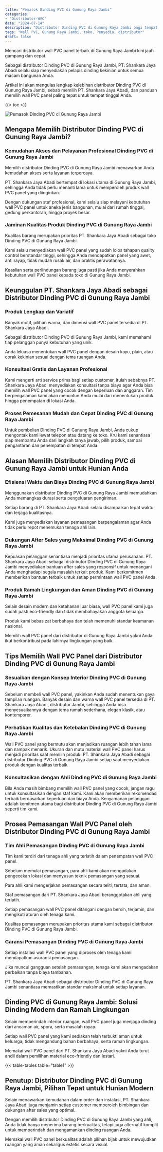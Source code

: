 ```yaml
---
title: "Pemasok Dinding PVC di Gunung Raya Jambi"
categories: 
- "Distributor-WVC"
date: "2024-07-14"
description: "Distributor Dinding PVC di Gunung Raya Jambi bagi tempat tinggal, office, dan toko. Produk berkualitas, variasi motif, pilihan warna modern, dengan layanan pemasangan dikerjakan oleh tenaga ahli profesional serta kepastian resmi!|Servis penjualan Dinding PVC di Gunung Raya Jambi untuk kebutuhan tempat tinggal, kantor, atau gerai, dengan produk unggulan dan instalasi oleh tenaga ahli profesional serta kepastian resmi.|Alternatif Dinding PVC di Gunung Raya Jambi yang terpercaya bagi hunian, office, dan toko, dengan produk berkualitas dan instalasi oleh tim ahli serta garansi resmi.|Penjualan Dinding PVC di Gunung Raya Jambi bagi rumah, kantor, serta gerai, beserta produk terbaik dan instalasi ditangani oleh tenaga ahli ahli, lengkap dengan kepastian resmi.}"
tags: "Wall PVC, Gunung Raya Jambi, toko, Penyedia, distributor"
draft: false
---
```


Mencari distributor wall PVC panel terbaik di Gunung Raya Jambi kini jauh gampang dan cepat.

Sebagai distributor Dinding PVC di Gunung Raya Jambi, PT. Shankara Jaya Abadi selalu siap menyediakan pelapis dinding kekinian untuk semua macam bangunan Anda.

Artikel ini akan mengulas lengkap kelebihan distributor Dinding PVC di Gunung Raya Jambi, sebab memilih PT. Shankara Jaya Abadi, dan panduan memilih wall PVC panel paling tepat untuk tempat tinggal Anda.

{{< toc >}}

![Pemasok Dinding PVC di Gunung Raya Jambi](/images/Distributor-WVC/Pemasok-Dinding-PVC-di-Gunung-Raya-Jambi.png)


## Mengapa Memilih Distributor Dinding PVC di Gunung Raya Jambi?

### Kemudahan Akses dan Pelayanan Profesional Dinding PVC di Gunung Raya Jambi

Memilih distributor Dinding PVC di Gunung Raya Jambi menawarkan Anda kemudahan akses serta layanan terpercaya.

PT. Shankara Jaya Abadi bertempat di lokasi utama di Gunung Raya Jambi, sehingga Anda tidak perlu menanti lama untuk memperoleh produk wall PVC panel yang diinginkan.

Dengan dukungan staf profesional, kami selalu siap melayani kebutuhan wall PVC panel untuk aneka jenis bangunan, mulai dari rumah tinggal, gedung perkantoran, hingga proyek besar.

### Jaminan Kualitas Produk Dinding PVC di Gunung Raya Jambi

Kualitas barang merupakan prioritas PT. Shankara Jaya Abadi sebagai toko Dinding PVC di Gunung Raya Jambi.

Kami selalu menyediakan wall PVC panel yang sudah lolos tahapan quality control berstandar tinggi, sehingga Anda mendapatkan panel yang awet, anti rayap, tidak mudah rusak air, dan praktis perawatannya.

Keaslian serta perlindungan barang juga pasti jika Anda menyerahkan kebutuhan wall PVC panel kepada toko di Gunung Raya Jambi.

## Keunggulan PT. Shankara Jaya Abadi sebagai Distributor Dinding PVC di Gunung Raya Jambi

### Produk Lengkap dan Variatif

Banyak motif, pilihan warna, dan dimensi wall PVC panel tersedia di PT. Shankara Jaya Abadi.

Sebagai distributor Dinding PVC di Gunung Raya Jambi, kami memahami tiap pelanggan punya kebutuhan yang unik.

Anda leluasa menentukan wall PVC panel dengan desain kayu, plain, atau corak kekinian sesuai dengan tema ruangan Anda.

### Konsultasi Gratis dan Layanan Profesional

Kami mengerti arti service prima bagi setiap customer, itulah sebabnya PT. Shankara Jaya Abadi menyediakan konsultasi tanpa biaya agar Anda bisa memilih wall PVC panel yang cocok dengan keperluan dan anggaran. Tim berpengalaman kami akan menuntun Anda mulai dari menentukan produk hingga penempatan di lokasi Anda.

### Proses Pemesanan Mudah dan Cepat Dinding PVC di Gunung Raya Jambi

Untuk pembelian Dinding PVC di Gunung Raya Jambi, Anda cukup mengontak kami lewat telepon atau datang ke toko. Kru kami senantiasa siap membantu Anda dari langkah tanya jawab, pilih produk, sampai pengantaran dan penempatan di tempat Anda.

## Alasan Memilih Distributor Dinding PVC di Gunung Raya Jambi untuk Hunian Anda

### Efisiensi Waktu dan Biaya Dinding PVC di Gunung Raya Jambi

Menggunakan distributor Dinding PVC di Gunung Raya Jambi memudahkan Anda memangkas durasi serta pengeluaran pengiriman.

Setiap barang di PT. Shankara Jaya Abadi selalu disampaikan tepat waktu dan terjaga kualitasnya.

Kami juga menyediakan layanan pemasangan berpengalaman agar Anda tidak perlu repot menemukan tenaga ahli lain.

### Dukungan After Sales yang Maksimal Dinding PVC di Gunung Raya Jambi

Kepuasan pelanggan senantiasa menjadi prioritas utama perusahaan. PT. Shankara Jaya Abadi sebagai distributor Dinding PVC di Gunung Raya Jambi menyediakan bantuan after sales yang responsif untuk menangani Anda menghadapi segala masalah terkait produk. Kami berkomitmen memberikan bantuan terbaik untuk setiap permintaan wall PVC panel Anda.

### Produk Ramah Lingkungan dan Aman Dinding PVC di Gunung Raya Jambi

Selain desain modern dan ketahanan luar biasa, wall PVC panel kami juga sudah pasti eco-friendly dan tidak membahayakan anggota keluarga.

Produk kami bebas zat berbahaya dan telah memenuhi standar keamanan nasional.

Memilih wall PVC panel dari distributor di Gunung Raya Jambi yakni Anda ikut berkontribusi pada lahirnya lingkungan yang baik.

## Tips Memilih Wall PVC Panel dari Distributor Dinding PVC di Gunung Raya Jambi

### Sesuaikan dengan Konsep Interior Dinding PVC di Gunung Raya Jambi

Sebelum membeli wall PVC panel, yakinkan Anda sudah menentukan gaya tampilan ruangan. Banyak desain dan warna wall PVC panel tersedia di PT. Shankara Jaya Abadi, distributor Jambi, sehingga Anda bisa menyesuaikannya dengan tema rumah sederhana, elegan klasik, atau kontemporer.

### Perhatikan Kualitas dan Ketebalan Dinding PVC di Gunung Raya Jambi

Wall PVC panel yang bermutu akan menjadikan ruangan lebih tahan lama dan nampak menarik. Ukuran dan mutu material wall PVC panel harus menjadi prioritas saat memilih produk. PT. Shankara Jaya Abadi sebagai distributor Dinding PVC di Gunung Raya Jambi setiap saat menyediakan produk dengan kualitas terbaik.

### Konsultasikan dengan Ahli Dinding PVC di Gunung Raya Jambi

Bila Anda masih bimbang memilih wall PVC panel yang cocok, jangan ragu untuk konsultasikan dengan staf kami. Kami akan memberikan rekomendasi terbaik berdasarkan keperluan dan biaya Anda. Kenyamanan pelanggan adalah komitmen utama bagi distributor Dinding PVC di Gunung Raya Jambi seperti tim kami.

## Proses Pemasangan Wall PVC Panel oleh Distributor Dinding PVC di Gunung Raya Jambi

### Tim Ahli Pemasangan Dinding PVC di Gunung Raya Jambi

Tim kami terdiri dari tenaga ahli yang terlatih dalam penempatan wall PVC panel.

Sebelum memulai pemasangan, para ahli kami akan mengadakan pengecekan lokasi dan menyusun teknik pemasangan yang sesuai.

Para ahli kami mengerjakan pemasangan secara teliti, tertata, dan aman.

Staf pemasangan dari PT. Shankara Jaya Abadi beranggotakan ahli yang terlatih.

Setiap pemasangan wall PVC panel ditangani dengan bersih, terjamin, dan mengikuti aturan oleh tenaga kami.

Kualitas pemasangan merupakan prioritas utama kami sebagai distributor Dinding PVC di Gunung Raya Jambi.

### Garansi Pemasangan Dinding PVC di Gunung Raya Jambi

Setiap instalasi wall PVC panel yang diproses oleh tenaga kami mendapatkan asuransi pemasangan.

Jika muncul gangguan setelah pemasangan, tenaga kami akan mengadakan perbaikan tanpa biaya tambahan.

PT. Shankara Jaya Abadi sebagai distributor Dinding PVC di Gunung Raya Jambi senantiasa memastikan standar maksimal untuk setiap layanan.

## Dinding PVC di Gunung Raya Jambi: Solusi Dinding Modern dan Ramah Lingkungan

Selain memperindah interior ruangan, wall PVC panel juga menjaga dinding dari ancaman air, spora, serta masalah rayap.

Setiap wall PVC panel yang kami sediakan telah terbukti aman untuk keluarga, tidak mengandung bahan berbahaya, serta ramah lingkungan.

Memakai wall PVC panel dari PT. Shankara Jaya Abadi yakni Anda turut andil dalam pemilihan material eco-friendly dan lestari.

{{< table-tables table="table1" >}}

## Penutup: Distributor Dinding PVC di Gunung Raya Jambi, Pilihan Tepat untuk Hunian Modern

Selain menawarkan kemudahan dalam order dan instalasi, PT. Shankara Jaya Abadi juga menjamin setiap customer memperoleh bimbingan dan dukungan after sales yang optimal.

Dengan memilih distributor Dinding PVC di Gunung Raya Jambi yang ahli, Anda tidak hanya menerima barang berkualitas, tetapi juga alternatif komplit untuk memperindah dan mengamankan dinding ruangan Anda.

Memakai wall PVC panel berkualitas adalah pilihan bijak untuk mewujudkan ruangan yang aman sekaligus estetis secara visual.